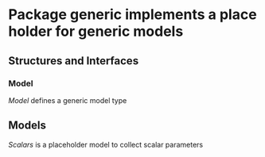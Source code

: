 # Package generic implements a place holder for generic models

## Structures and Interfaces

### Model

*Model* defines a generic model type

## Models

*Scalars* is a placeholder model to collect scalar parameters
